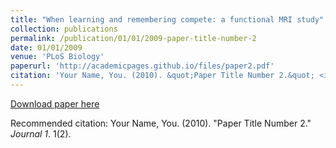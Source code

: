 ```yaml
---
title: "When learning and remembering compete: a functional MRI study"
collection: publications
permalink: /publication/01/01/2009-paper-title-number-2
date: 01/01/2009
venue: 'PLoS Biology'
paperurl: 'http://academicpages.github.io/files/paper2.pdf'
citation: 'Your Name, You. (2010). &quot;Paper Title Number 2.&quot; <i>Journal 1</i>. 1(2).'
---
```

[Download paper here](http://academicpages.github.io/files/paper2.pdf)

Recommended citation: Your Name, You. (2010). "Paper Title Number 2." <i>Journal 1</i>. 1(2).